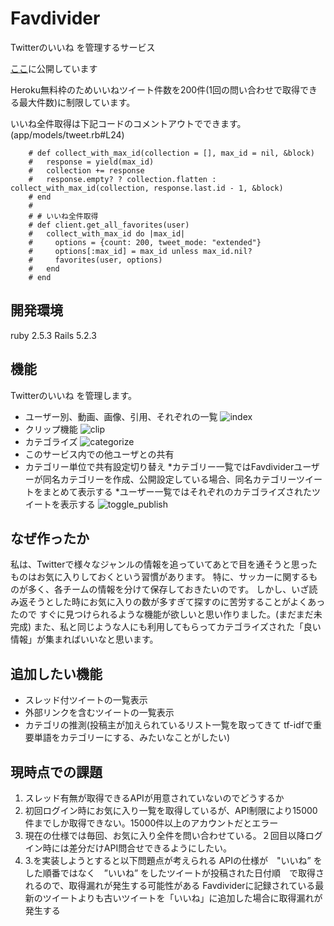 # Favdivider
Twitterのいいね を管理するサービス

[ここ](https://favdivider.herokuapp.com)に公開しています

Heroku無料枠のためいいねツイート件数を200件(1回の問い合わせで取得できる最大件数)に制限しています。

いいね全件取得は下記コードのコメントアウトでできます。 (app/models/tweet.rb#L24)

```
    # def collect_with_max_id(collection = [], max_id = nil, &block)
    #   response = yield(max_id)
    #   collection += response
    #   response.empty? ? collection.flatten : collect_with_max_id(collection, response.last.id - 1, &block)
    # end
    #
    # # いいね全件取得
    # def client.get_all_favorites(user)
    #   collect_with_max_id do |max_id|
    #     options = {count: 200, tweet_mode: "extended"}
    #     options[:max_id] = max_id unless max_id.nil?
    #     favorites(user, options)
    #   end
    # end

```

## 開発環境

ruby 2.5.3
Rails 5.2.3

## 機能

Twitterのいいね を管理します。

* ユーザー別、動画、画像、引用、それぞれの一覧
![index](https://user-images.githubusercontent.com/39546415/69833450-5550fa80-1277-11ea-9985-58be37ef1974.gif)
* クリップ機能
![clip](https://user-images.githubusercontent.com/39546415/69833466-63068000-1277-11ea-849b-90b60da9cc51.gif)
* カテゴライズ
![categorize](https://user-images.githubusercontent.com/39546415/69833461-5eda6280-1277-11ea-8e5d-6600cfbbb18e.gif)
* このサービス内での他ユーザとの共有
* カテゴリー単位で共有設定切り替え
  *カテゴリー一覧ではFavdividerユーザーが同名カテゴリーを作成、公開設定している場合、同名カテゴリーツイートをまとめて表示する
  *ユーザー一覧ではそれぞれのカテゴライズされたツイートを表示する
![toggle_publish](https://user-images.githubusercontent.com/39546415/69833468-64d04380-1277-11ea-9389-8175b05eb3ac.gif)

## なぜ作ったか

私は、Twitterで様々なジャンルの情報を追っていてあとで目を通そうと思ったものはお気に入りしておくという習慣があります。
特に、サッカーに関するものが多く、各チームの情報を分けて保存しておきたいのです。
しかし、いざ読み返そうとした時にお気に入りの数が多すぎて探すのに苦労することがよくあったので
すぐに見つけられるような機能が欲しいと思い作りました。(まだまだ未完成)
また、私と同じような人にも利用してもらってカテゴライズされた「良い情報」が集まればいいなと思います。

## 追加したい機能

* スレッド付ツイートの一覧表示
* 外部リンクを含むツイートの一覧表示
* カテゴリの推測(投稿主が加えられているリスト一覧を取ってきて tf-idfで重要単語をカテゴリーにする、みたいなことがしたい)

## 現時点での課題
1. スレッド有無が取得できるAPIが用意されていないのでどうするか
2. 初回ログイン時にお気に入り一覧を取得しているが、API制限により15000件までしか取得できない。15000件以上のアカウントだとエラー
3. 現在の仕様では毎回、お気に入り全件を問い合わせている。２回目以降ログイン時には差分だけAPI問合せできるようにしたい。
4. 3.を実装しようとすると以下問題点が考えられる
APIの仕様が　"いいね” をした順番ではなく　”いいね” をしたツイートが投稿された日付順　で取得されるので、取得漏れが発生する可能性がある
Favdividerに記録されている最新のツイートよりも古いツイートを「いいね」に追加した場合に取得漏れが発生する
